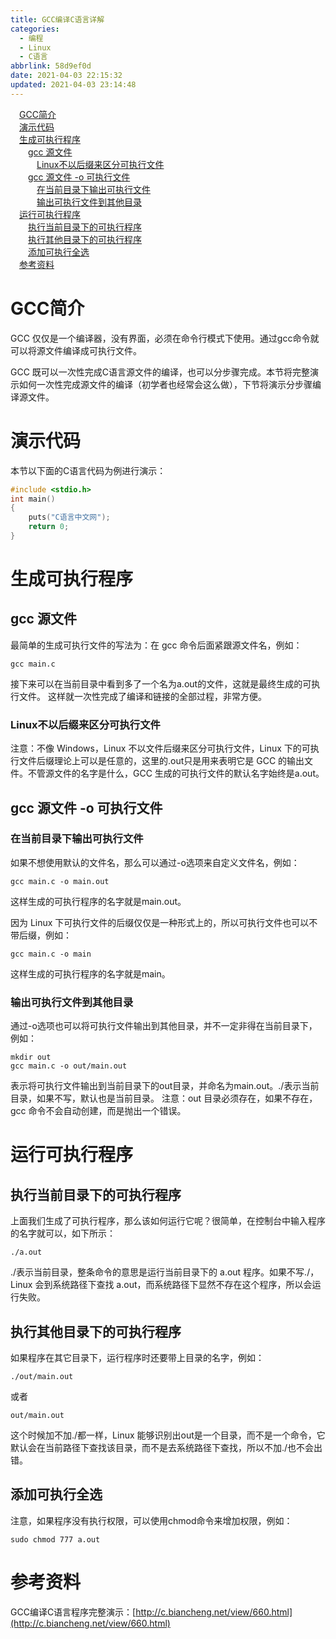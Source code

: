 ```yaml
---
title: GCC编译C语言详解
categories: 
  - 编程
  - Linux
  - C语言
abbrlink: 58d9ef0d
date: 2021-04-03 22:15:32
updated: 2021-04-03 23:14:48
---
```

<div id='my_toc'><a href="/blog/58d9ef0d/#GCC简介" class="header_1">GCC简介</a>&nbsp;<br><a href="/blog/58d9ef0d/#演示代码" class="header_1">演示代码</a>&nbsp;<br><a href="/blog/58d9ef0d/#生成可执行程序" class="header_1">生成可执行程序</a>&nbsp;<br><a href="/blog/58d9ef0d/#gcc-源文件" class="header_2">gcc 源文件</a>&nbsp;<br><a href="/blog/58d9ef0d/#Linux不以后缀来区分可执行文件" class="header_3">Linux不以后缀来区分可执行文件</a>&nbsp;<br><a href="/blog/58d9ef0d/#gcc-源文件-o-可执行文件" class="header_2">gcc 源文件 -o 可执行文件</a>&nbsp;<br><a href="/blog/58d9ef0d/#在当前目录下输出可执行文件" class="header_3">在当前目录下输出可执行文件</a>&nbsp;<br><a href="/blog/58d9ef0d/#输出可执行文件到其他目录" class="header_3">输出可执行文件到其他目录</a>&nbsp;<br><a href="/blog/58d9ef0d/#运行可执行程序" class="header_1">运行可执行程序</a>&nbsp;<br><a href="/blog/58d9ef0d/#执行当前目录下的可执行程序" class="header_2">执行当前目录下的可执行程序</a>&nbsp;<br><a href="/blog/58d9ef0d/#执行其他目录下的可执行程序" class="header_2">执行其他目录下的可执行程序</a>&nbsp;<br><a href="/blog/58d9ef0d/#添加可执行全选" class="header_2">添加可执行全选</a>&nbsp;<br><a href="/blog/58d9ef0d/#参考资料" class="header_1">参考资料</a>&nbsp;<br></div>
<style>.header_1{margin-left: 1em;}.header_2{margin-left: 2em;}.header_3{margin-left: 3em;}.header_4{margin-left: 4em;}.header_5{margin-left: 5em;}.header_6{margin-left: 6em;}</style>
<!--more-->
<script>if (navigator.platform.search('arm')==-1){document.getElementById('my_toc').style.display = 'none';}var e,p = document.getElementsByTagName('p');while (p.length>0) {e = p[0];e.parentElement.removeChild(e);}</script>

<!--end-->
# GCC简介
GCC 仅仅是一个编译器，没有界面，必须在命令行模式下使用。通过gcc命令就可以将源文件编译成可执行文件。

GCC 既可以一次性完成C语言源文件的编译，也可以分步骤完成。本节将完整演示如何一次性完成源文件的编译（初学者也经常会这么做），下节将演示分步骤编译源文件。

# 演示代码
本节以下面的C语言代码为例进行演示：
```c
#include <stdio.h>
int main()
{
    puts("C语言中文网");
    return 0;
}
```
# 生成可执行程序
## gcc 源文件
最简单的生成可执行文件的写法为：在 gcc 命令后面紧跟源文件名，例如：
```
gcc main.c
```
接下来可以在当前目录中看到多了一个名为a.out的文件，这就是最终生成的可执行文件。
这样就一次性完成了编译和链接的全部过程，非常方便。
### Linux不以后缀来区分可执行文件
注意：不像 Windows，Linux 不以文件后缀来区分可执行文件，Linux 下的可执行文件后缀理论上可以是任意的，这里的.out只是用来表明它是 GCC 的输出文件。不管源文件的名字是什么，GCC 生成的可执行文件的默认名字始终是a.out。
## gcc 源文件 -o 可执行文件
### 在当前目录下输出可执行文件
如果不想使用默认的文件名，那么可以通过-o选项来自定义文件名，例如：
```
gcc main.c -o main.out
```
这样生成的可执行程序的名字就是main.out。

因为 Linux 下可执行文件的后缀仅仅是一种形式上的，所以可执行文件也可以不带后缀，例如：
```
gcc main.c -o main
```
这样生成的可执行程序的名字就是main。
### 输出可执行文件到其他目录
通过-o选项也可以将可执行文件输出到其他目录，并不一定非得在当前目录下，例如：
```
mkdir out
gcc main.c -o out/main.out
```
表示将可执行文件输出到当前目录下的out目录，并命名为main.out。./表示当前目录，如果不写，默认也是当前目录。
注意：out 目录必须存在，如果不存在，gcc 命令不会自动创建，而是抛出一个错误。

# 运行可执行程序
## 执行当前目录下的可执行程序
上面我们生成了可执行程序，那么该如何运行它呢？很简单，在控制台中输入程序的名字就可以，如下所示：
```
./a.out
```
./表示当前目录，整条命令的意思是运行当前目录下的 a.out 程序。如果不写./，Linux 会到系统路径下查找 a.out，而系统路径下显然不存在这个程序，所以会运行失败。
## 执行其他目录下的可执行程序
如果程序在其它目录下，运行程序时还要带上目录的名字，例如：
```
./out/main.out
```
或者
```
out/main.out
```
这个时候加不加./都一样，Linux 能够识别出out是一个目录，而不是一个命令，它默认会在当前路径下查找该目录，而不是去系统路径下查找，所以不加./也不会出错。
## 添加可执行全选
注意，如果程序没有执行权限，可以使用chmod命令来增加权限，例如：
```
sudo chmod 777 a.out
```
# 参考资料
GCC编译C语言程序完整演示：[http://c.biancheng.net/view/660.html](http://c.biancheng.net/view/660.html)
